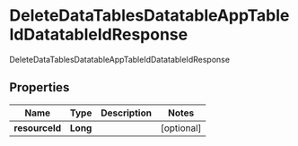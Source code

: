 

# DeleteDataTablesDatatableAppTableIdDatatableIdResponse

DeleteDataTablesDatatableAppTableIdDatatableIdResponse 
## Properties

Name | Type | Description | Notes
------------ | ------------- | ------------- | -------------
**resourceId** | **Long** |  |  [optional]



